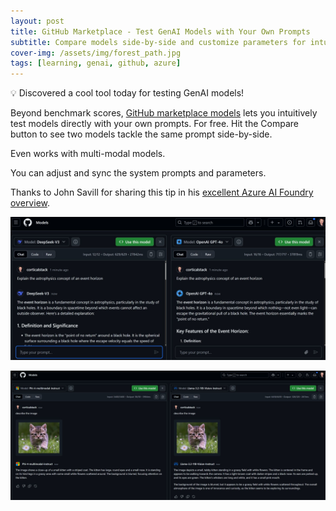 ```yaml
---
layout: post
title: GitHub Marketplace - Test GenAI Models with Your Own Prompts
subtitle: Compare models side-by-side and customize parameters for intuitive evaluation
cover-img: /assets/img/forest_path.jpg
tags: [learning, genai, github, azure]
---
```

<!-- Original LinkedIn post: https://www.linkedin.com/posts/activity-7305519782911488000-FxQp -->

💡 Discovered a cool tool today for testing GenAI models! 

Beyond benchmark scores, [GitHub marketplace models](https://github.com/marketplace/models) lets you intuitively test models directly with your own prompts. For free. Hit the Compare button to see two models tackle the same prompt side-by-side. 

Even works with multi-modal models.

You can adjust and sync the system prompts and parameters.

Thanks to John Savill for sharing this tip in his [excellent Azure AI Foundry overview](https://www.youtube.com/watch?v=Sq8Cq7RZM2o).

![](../assets/img/github-marketplace.jpg)

![](../assets/img/github-marketplace-2.jpg)

